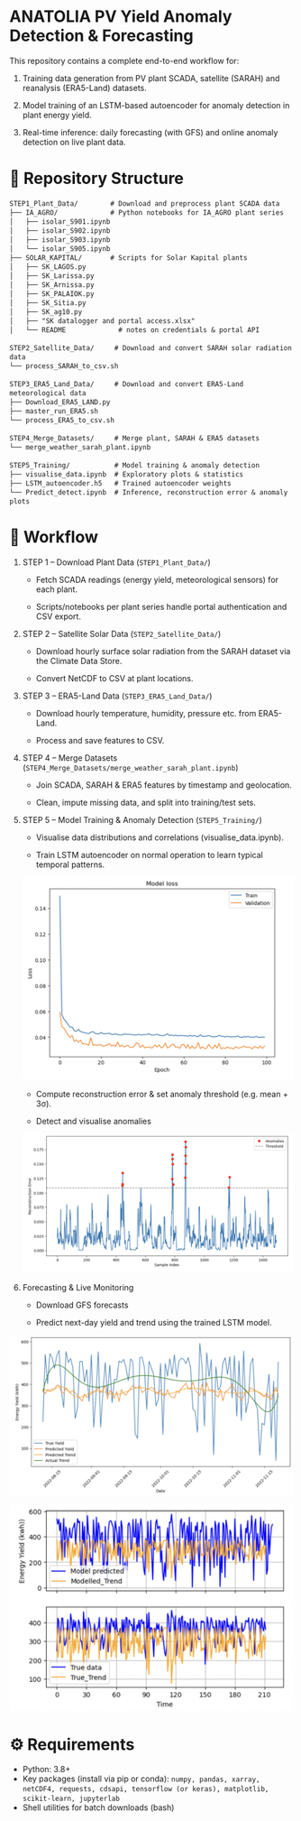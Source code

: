 # ANATOLIA PV Yield Anomaly Detection & Forecasting

This repository contains a complete end-to-end workflow for:

  1. Training data generation from PV plant SCADA, satellite (SARAH) and reanalysis (ERA5-Land) datasets.

  2. Model training of an LSTM-based autoencoder for anomaly detection in plant energy yield.

  3. Real-time inference: daily forecasting (with GFS) and online anomaly detection on live plant data.

# 📂 Repository Structure

```
STEP1_Plant_Data/        # Download and preprocess plant SCADA data
├── IA_AGRO/             # Python notebooks for IA_AGRO plant series
│   ├── isolar_S901.ipynb
│   ├── isolar_S902.ipynb
│   ├── isolar_S903.ipynb
│   └── isolar_S905.ipynb
├── SOLAR_KAPITAL/       # Scripts for Solar Kapital plants
│   ├── SK_LAGOS.py
│   ├── SK_Larissa.py
│   ├── SK_Arnissa.py
│   ├── SK_PALAIOK.py
│   ├── SK_Sitia.py
│   ├── SK_ag10.py
│   ├── "SK datalogger and portal access.xlsx"
│   └── README             # notes on credentials & portal API

STEP2_Satellite_Data/     # Download and convert SARAH solar radiation data
└── process_SARAH_to_csv.sh

STEP3_ERA5_Land_Data/     # Download and convert ERA5-Land meteorological data
├── Download_ERA5_LAND.py
├── master_run_ERA5.sh
└── process_ERA5_to_csv.sh

STEP4_Merge_Datasets/     # Merge plant, SARAH & ERA5 datasets
└── merge_weather_sarah_plant.ipynb

STEP5_Training/           # Model training & anomaly detection
├── visualise_data.ipynb  # Exploratory plots & statistics
├── LSTM_autoencoder.h5   # Trained autoencoder weights
└── Predict_detect.ipynb  # Inference, reconstruction error & anomaly plots
```

# 🔄 Workflow
1. STEP 1 – Download Plant Data (```STEP1_Plant_Data/```)

    - Fetch SCADA readings (energy yield, meteorological sensors) for each plant.

    - Scripts/notebooks per plant series handle portal authentication and CSV export.

2. STEP 2 – Satellite Solar Data (```STEP2_Satellite_Data/```)

    - Download hourly surface solar radiation from the SARAH dataset via the Climate Data Store.

    - Convert NetCDF to CSV at plant locations.

3. STEP 3 – ERA5-Land Data (```STEP3_ERA5_Land_Data/```)

    - Download hourly temperature, humidity, pressure etc. from ERA5-Land.

    - Process and save features to CSV.

4. STEP 4 – Merge Datasets (```STEP4_Merge_Datasets/merge_weather_sarah_plant.ipynb```)

    - Join SCADA, SARAH & ERA5 features by timestamp and geolocation.

    - Clean, impute missing data, and split into training/test sets.

5. STEP 5 – Model Training & Anomaly Detection (```STEP5_Training/```)

    - Visualise data distributions and correlations (visualise_data.ipynb).

    - Train LSTM autoencoder on normal operation to learn typical temporal patterns.

    ![Loss](https://github.com/neuralio/ANATOLIA/blob/main/Plots/Loss.png)

    - Compute reconstruction error & set anomaly threshold (e.g. mean + 3σ).

    - Detect and visualise anomalies
      
    ![Reconstruction Error & Detected Anomalies](https://github.com/neuralio/ANATOLIA/blob/main/Plots/Error_and_anomalies.png)

6. Forecasting & Live Monitoring

    - Download GFS forecasts

    - Predict next-day yield and trend using the trained LSTM model.

![True vs Predicted Yield](https://github.com/neuralio/ANATOLIA/blob/main/Plots/True_VS_Predicted_Yield.png)

![Modeled vs Actual Trend](https://github.com/neuralio/ANATOLIA/blob/main/Plots/Model_VS_True_trend.png)

# ⚙️ Requirements

- Python: 3.8+
- Key packages (install via pip or conda):
```numpy, pandas, xarray, netCDF4, requests, cdsapi, tensorflow (or keras), matplotlib, scikit-learn, jupyterlab```
- Shell utilities for batch downloads (bash)







